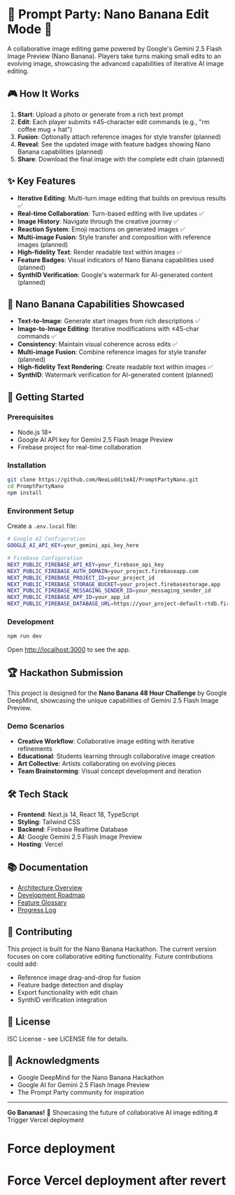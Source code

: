 # 🍌 Prompt Party: Nano Banana Edit Mode 🧪

A collaborative image editing game powered by Google's Gemini 2.5 Flash Image Preview (Nano Banana). Players take turns making small edits to an evolving image, showcasing the advanced capabilities of iterative AI image editing.

## 🎮 How It Works

1. **Start**: Upload a photo or generate from a rich text prompt
2. **Edit**: Each player submits ≤45-character edit commands (e.g., "rm coffee mug + hat")
3. **Fusion**: Optionally attach reference images for style transfer (planned)
4. **Reveal**: See the updated image with feature badges showing Nano Banana capabilities (planned)
5. **Share**: Download the final image with the complete edit chain (planned)

## ✨ Key Features

- **Iterative Editing**: Multi-turn image editing that builds on previous results ✅
- **Real-time Collaboration**: Turn-based editing with live updates ✅
- **Image History**: Navigate through the creative journey ✅
- **Reaction System**: Emoji reactions on generated images ✅
- **Multi-image Fusion**: Style transfer and composition with reference images (planned)
- **High-fidelity Text**: Render readable text within images ✅
- **Feature Badges**: Visual indicators of Nano Banana capabilities used (planned)
- **SynthID Verification**: Google's watermark for AI-generated content (planned)

## 🍌 Nano Banana Capabilities Showcased

- **Text-to-Image**: Generate start images from rich descriptions ✅
- **Image-to-Image Editing**: Iterative modifications with ≤45-char commands ✅
- **Consistency**: Maintain visual coherence across edits ✅
- **Multi-image Fusion**: Combine reference images for style transfer (planned)
- **High-fidelity Text Rendering**: Create readable text within images ✅
- **SynthID**: Watermark verification for AI-generated content (planned)

## 🚀 Getting Started

### Prerequisites

- Node.js 18+ 
- Google AI API key for Gemini 2.5 Flash Image Preview
- Firebase project for real-time collaboration

### Installation

```bash
git clone https://github.com/NeoLudditeAI/PromptPartyNano.git
cd PromptPartyNano
npm install
```

### Environment Setup

Create a `.env.local` file:

```bash
# Google AI Configuration
GOOGLE_AI_API_KEY=your_gemini_api_key_here

# Firebase Configuration
NEXT_PUBLIC_FIREBASE_API_KEY=your_firebase_api_key
NEXT_PUBLIC_FIREBASE_AUTH_DOMAIN=your_project.firebaseapp.com
NEXT_PUBLIC_FIREBASE_PROJECT_ID=your_project_id
NEXT_PUBLIC_FIREBASE_STORAGE_BUCKET=your_project.firebasestorage.app
NEXT_PUBLIC_FIREBASE_MESSAGING_SENDER_ID=your_messaging_sender_id
NEXT_PUBLIC_FIREBASE_APP_ID=your_app_id
NEXT_PUBLIC_FIREBASE_DATABASE_URL=https://your_project-default-rtdb.firebaseio.com/
```

### Development

```bash
npm run dev
```

Open [http://localhost:3000](http://localhost:3000) to see the app.

## 🏆 Hackathon Submission

This project is designed for the **Nano Banana 48 Hour Challenge** by Google DeepMind, showcasing the unique capabilities of Gemini 2.5 Flash Image Preview.

### Demo Scenarios

- **Creative Workflow**: Collaborative image editing with iterative refinements
- **Educational**: Students learning through collaborative image creation
- **Art Collective**: Artists collaborating on evolving pieces
- **Team Brainstorming**: Visual concept development and iteration

## 🛠️ Tech Stack

- **Frontend**: Next.js 14, React 18, TypeScript
- **Styling**: Tailwind CSS
- **Backend**: Firebase Realtime Database
- **AI**: Google Gemini 2.5 Flash Image Preview
- **Hosting**: Vercel

## 📚 Documentation

- [Architecture Overview](docs/architecture.md)
- [Development Roadmap](docs/roadmap.md)
- [Feature Glossary](docs/glossary.md)
- [Progress Log](docs/progresslog.md)

## 🤝 Contributing

This project is built for the Nano Banana Hackathon. The current version focuses on core collaborative editing functionality. Future contributions could add:
- Reference image drag-and-drop for fusion
- Feature badge detection and display
- Export functionality with edit chain
- SynthID verification integration

## 📄 License

ISC License - see LICENSE file for details.

## 🙏 Acknowledgments

- Google DeepMind for the Nano Banana Hackathon
- Google AI for Gemini 2.5 Flash Image Preview
- The Prompt Party community for inspiration

---

**Go Bananas!** 🍌 Showcasing the future of collaborative AI image editing.# Trigger Vercel deployment
# Force deployment
# Force Vercel deployment after revert

